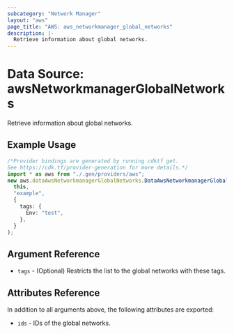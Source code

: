 ```yaml
---
subcategory: "Network Manager"
layout: "aws"
page_title: "AWS: aws_networkmanager_global_networks"
description: |-
  Retrieve information about global networks.
---
```


# Data Source: awsNetworkmanagerGlobalNetworks

Retrieve information about global networks.

## Example Usage

```typescript
/*Provider bindings are generated by running cdktf get.
See https://cdk.tf/provider-generation for more details.*/
import * as aws from "./.gen/providers/aws";
new aws.dataAwsNetworkmanagerGlobalNetworks.DataAwsNetworkmanagerGlobalNetworks(
  this,
  "example",
  {
    tags: {
      Env: "test",
    },
  }
);

```

## Argument Reference

* `tags` - (Optional) Restricts the list to the global networks with these tags.

## Attributes Reference

In addition to all arguments above, the following attributes are exported:

* `ids` - IDs of the global networks.
